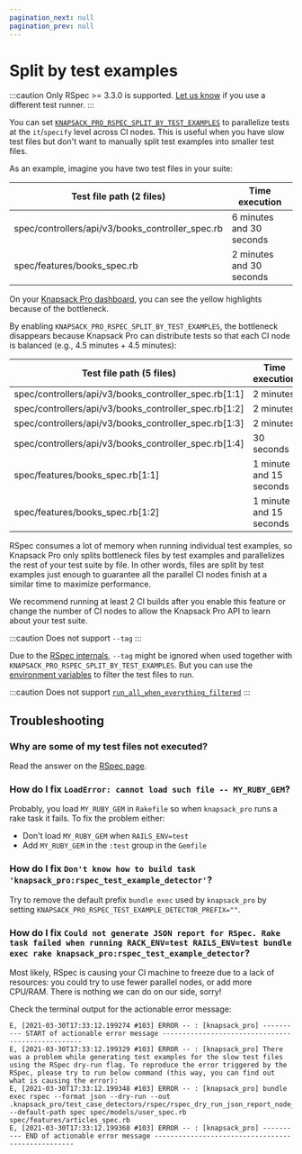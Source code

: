 ```yaml
---
pagination_next: null
pagination_prev: null
---
```


# Split by test examples

:::caution
Only RSpec >= 3.3.0 is supported. [Let us know](https://knapsackpro.com/contact) if you use a different test runner.
:::

You can set [`KNAPSACK_PRO_RSPEC_SPLIT_BY_TEST_EXAMPLES`](/ruby/reference/#knapsack_pro_rspec_split_by_test_examples-rspec) to parallelize tests at the `it`/`specify` level across CI nodes. This is useful when you have slow test files but don't want to manually split test examples into smaller test files.

As an example, imagine you have two test files in your suite:

<div style={{ overflowX: 'auto' }}>
  <table style={{ width: '100%', display: 'table' }}>
    <thead>
      <tr>
        <th style={{ whiteSpace: 'nowrap' }}>Test file path (2 files)</th>
        <th style={{ width: '250px', whiteSpace: 'nowrap' }}>Time execution</th>
      </tr>
    </thead>
    <tbody>
      <tr style={{ backgroundColor: '#fcf8e3' }}>
        <td style={{ whiteSpace: 'nowrap' }}>spec/controllers/api/v3/books_controller_spec.rb</td>
        <td style={{ width: '250px', whiteSpace: 'nowrap' }}>
          6 minutes and 30 seconds
        </td>
      </tr>
      <tr style={{ backgroundColor: '#fcf8e3' }}>
        <td style={{ whiteSpace: 'nowrap' }}>spec/features/books_spec.rb</td>
        <td style={{ width: '250px', whiteSpace: 'nowrap' }}>
          2 minutes and 30 seconds
        </td>
      </tr>
    </tbody>
  </table>
</div>

On your [Knapsack Pro dashboard](/overview/#dashboard), you can see the yellow highlights because of the bottleneck.

By enabling `KNAPSACK_PRO_RSPEC_SPLIT_BY_TEST_EXAMPLES`, the bottleneck disappears because Knapsack Pro can distribute tests so that each CI node is balanced (e.g., 4.5 minutes + 4.5 minutes):

<div style={{ overflowX: 'auto' }}>
  <table style={{ width: '100%', display: 'table' }}>
    <thead>
      <tr>
        <th style={{ whiteSpace: 'nowrap' }}>Test file path (5 files)</th>
        <th style={{ whiteSpace: 'nowrap' }}>Time execution</th>
      </tr>
    </thead>
    <tbody>
      <tr>
        <td style={{ whiteSpace: 'nowrap' }}>spec/controllers/api/v3/books_controller_spec.rb[1:1]</td>
        <td style={{ width: '250px', whiteSpace: 'nowrap' }}>
          2 minutes
        </td>
      </tr>
      <tr>
        <td style={{ whiteSpace: 'nowrap' }}>spec/controllers/api/v3/books_controller_spec.rb[1:2]</td>
        <td style={{ width: '250px', whiteSpace: 'nowrap' }}>
          2 minutes
        </td>
      </tr>
      <tr>
        <td style={{ whiteSpace: 'nowrap' }}>spec/controllers/api/v3/books_controller_spec.rb[1:3]</td>
        <td style={{ width: '250px', whiteSpace: 'nowrap' }}>
          2 minutes
        </td>
      </tr>
      <tr>
        <td style={{ whiteSpace: 'nowrap' }}>spec/controllers/api/v3/books_controller_spec.rb[1:4]</td>
        <td style={{ width: '250px', whiteSpace: 'nowrap' }}>
          30 seconds
        </td>
      </tr>
      <tr>
        <td style={{ whiteSpace: 'nowrap' }}>spec/features/books_spec.rb[1:1]</td>
        <td style={{ width: '250px', whiteSpace: 'nowrap' }}>
          1 minute and 15 seconds
        </td>
      </tr>
      <tr>
        <td style={{ whiteSpace: 'nowrap' }}>spec/features/books_spec.rb[1:2]</td>
        <td style={{ width: '250px', whiteSpace: 'nowrap' }}>
          1 minute and 15 seconds
        </td>
      </tr>
    </tbody>
  </table>
</div>

RSpec consumes a lot of memory when running individual test examples, so Knapsack Pro only splits bottleneck files by test examples and parallelizes the rest of your test suite by file. In other words, files are split by test examples just enough to guarantee all the parallel CI nodes finish at a similar time to maximize performance.

We recommend running at least 2 CI builds after you enable this feature or change the number of CI nodes to allow the Knapsack Pro API to learn about your test suite.

:::caution
Does not support `--tag`
:::

Due to the [RSpec internals](https://github.com/rspec/rspec-core/issues/2522), `--tag` might be ignored when used together with `KNAPSACK_PRO_RSPEC_SPLIT_BY_TEST_EXAMPLES`. But you can use the [environment variables](/ruby/reference) to filter the test files to run.

:::caution
Does not support [`run_all_when_everything_filtered`](/ruby/rspec/#some-of-my-test-files-are-not-executed)
:::

## Troubleshooting

### Why are some of my test files not executed?

Read the answer on the [RSpec page](/ruby/rspec#why-are-some-of-my-test-files-not-executed).

### How do I fix `LoadError: cannot load such file -- MY_RUBY_GEM`?

Probably, you load `MY_RUBY_GEM` in `Rakefile` so when `knapsack_pro` runs a rake task it fails. To fix the problem either:
- Don't load `MY_RUBY_GEM` when `RAILS_ENV=test`
- Add `MY_RUBY_GEM` in the `:test` group in the `Gemfile`

### How do I fix `Don't know how to build task 'knapsack_pro:rspec_test_example_detector'`?

Try to remove the default prefix `bundle exec` used by `knapsack_pro` by setting `KNAPSACK_PRO_RSPEC_TEST_EXAMPLE_DETECTOR_PREFIX=""`.

### How do I fix `Could not generate JSON report for RSpec. Rake task failed when running RACK_ENV=test RAILS_ENV=test bundle exec rake knapsack_pro:rspec_test_example_detector`?

Most likely, RSpec is causing your CI machine to freeze due to a lack of resources: you could try to use fewer parallel nodes, or add more CPU/RAM. There is nothing we can do on our side, sorry!

Check the terminal output for the actionable error message:

```
E, [2021-03-30T17:33:12.199274 #103] ERROR -- : [knapsack_pro] ---------- START of actionable error message --------------------------------------------------
E, [2021-03-30T17:33:12.199329 #103] ERROR -- : [knapsack_pro] There was a problem while generating test examples for the slow test files using the RSpec dry-run flag. To reproduce the error triggered by the RSpec, please try to run below command (this way, you can find out what is causing the error):
E, [2021-03-30T17:33:12.199348 #103] ERROR -- : [knapsack_pro] bundle exec rspec --format json --dry-run --out .knapsack_pro/test_case_detectors/rspec/rspec_dry_run_json_report_node_0.json --default-path spec spec/models/user_spec.rb spec/features/articles_spec.rb
E, [2021-03-30T17:33:12.199368 #103] ERROR -- : [knapsack_pro] ---------- END of actionable error message --------------------------------------------------
```